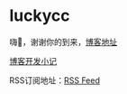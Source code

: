#  luckycc

嗨👋，谢谢你的到来，[博客地址](https://luckycc.cc/)

[博客开发小记](https://luckycc.cc/posts/astro-blog-dev-handbook/)

RSS订阅地址：[RSS Feed](https://luckycc.cc/rss.xml)
